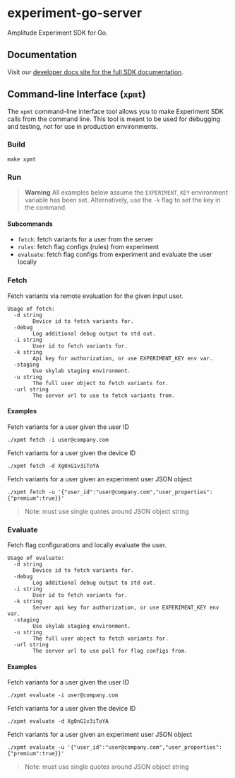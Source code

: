 # experiment-go-server

Amplitude Experiment SDK for Go.

## Documentation

Visit our [developer docs site for the full SDK documentation](https://docs.developers.amplitude.com/experiment/sdks/go-sdk/).

## Command-line Interface (`xpmt`)

The `xpmt` command-line interface tool allows you to make Experiment SDK calls from the command line. This tool is meant to be used for debugging and testing, not for use in production environments.


### Build

```
make xpmt
```

### Run

> **Warning** All examples below assume the `EXPERIMENT_KEY` environment variable has been set. Alternatively, use the `-k`
flag to set the key in the command.

#### Subcommands
  * `fetch`: fetch variants for a user from the server
  * `rules`: fetch flag configs (rules) from experiment
  * `evaluate`: fetch flag configs from experiment and evaluate the user locally

### Fetch

Fetch variants via remote evaluation for the given input user.

```
Usage of fetch:
  -d string
        Device id to fetch variants for.
  -debug
        Log additional debug output to std out.
  -i string
        User id to fetch variants for.
  -k string
        Api key for authorization, or use EXPERIMENT_KEY env var.
  -staging
        Use skylab staging environment.
  -u string
        The full user object to fetch variants for.
  -url string
        The server url to use to fetch variants from.
```

#### Examples

Fetch variants for a user given the user ID
```
./xpmt fetch -i user@company.com
```

Fetch variants for a user given the device ID
```
./xpmt fetch -d Xg0nG1v3iToYA
```

Fetch variants for a user given an experiment user JSON object
```
./xpmt fetch -u '{"user_id":"user@company.com","user_properties":{"premium":true}}'
```

> Note: must use single quotes around JSON object string


### Evaluate

Fetch flag configurations and locally evaluate the user.

```
Usage of evaluate:
  -d string
        Device id to fetch variants for.
  -debug
        Log additional debug output to std out.
  -i string
        User id to fetch variants for.
  -k string
        Server api key for authorization, or use EXPERIMENT_KEY env var.
  -staging
        Use skylab staging environment.
  -u string
        The full user object to fetch variants for.
  -url string
        The server url to use poll for flag configs from.

```

#### Examples

Fetch variants for a user given the user ID
```
./xpmt evaluate -i user@company.com
```

Fetch variants for a user given the device ID
```
./xpmt evaluate -d Xg0nG1v3iToYA
```

Fetch variants for a user given an experiment user JSON object
```
./xpmt evaluate -u '{"user_id":"user@company.com","user_properties":{"premium":true}}'
```

> Note: must use single quotes around JSON object string
